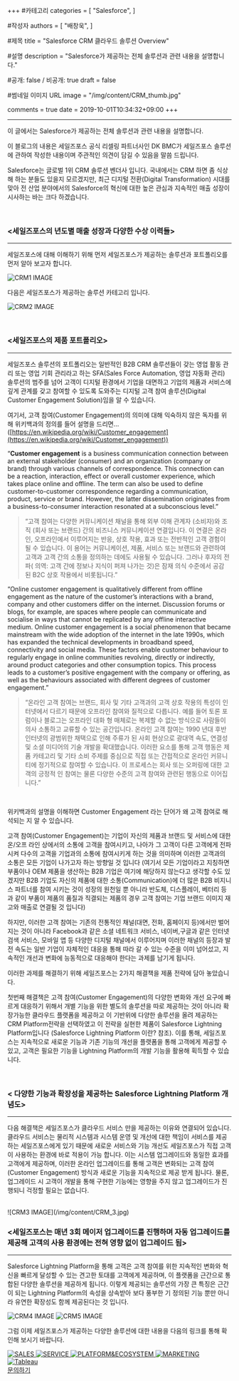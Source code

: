 +++
#카테고리
categories = [
    "Salesforce",
]

#작성자
authors = [
    "배창욱",
]

#제목
title = "Salesforce CRM 클라우드 솔루션 Overview"

#설명
description = "Salesforce가 제공하는 전체 솔루션과 관련 내용을 설명합니다."

#공개: false / 비공개: true
draft = false

#썸네일 이미지 URL
image = "/img/content/CRM_thumb.jpg"

comments = true
date = 2019-10-01T10:34:32+09:00
+++

<!-- 게시글 내용 -->
<hr class="title__hr"/>
이 글에서는 Salesforce가 제공하는 전체 솔루션과 관련 내용을 설명합니다.

이 블로그의 내용은 세일즈포스 공식 리셀링 파트너사인 DK BMC가 세일즈포스 솔루션에 관하여 작성한 내용이며 주관적인 의견이 담길 수 있음을 말씀 드립니다.

Salesforce는  글로벌 1위 CRM 솔루션 벤더사 입니다. 국내에서는  CRM  하면 좀 식상해 하는 분들도 있을지 모르겠지만, 최근 디지털 전환(Digital Transformation) 시대를 맞아 전 산업 분야에서의 Salesforce의 혁신에 대한 높은 관심과 지속적인 매출 성장이 시사하는 바는 크다 하겠습니다.

<br/>

### <세일즈포스의 년도별 매출 성장과 다양한 수상 이력들>
------------------------
세일즈포스에 대해 이해하기 위해 먼저 세일즈포스가 제공하는 솔루션과 포트폴리오를 먼저 알아 보고자 합니다.

![CRM1 IMAGE](/img/content/CRM_1.jpg)

다음은 세일즈포스가 제공하는 솔루션 카테고리 입니다.

![CRM2 IMAGE](/img/content/CRM_2.png)

<br/>

### <세일즈포스의 제품 포트폴리오>
------------------------
세일즈포스 솔루션의 포트폴리오는 일반적인 B2B CRM 솔루션들이 갖는 영업 활동 관리 또는 영업 기회 관리라고 하는 SFA(Sales Force Automation, 영업 자동화 관리) 솔루션의 범주를 넘어 고객이 디지털 환경에서 기업을 대면하고 기업의 제품과 서비스에 깊게 관계를 갖고 참여할 수 있도록 도와주는 디지털 고객 참여 솔루션(Digital Customer Engagement Solution)임을 알 수 있습니다.

여기서, 고객 참여(Customer Engagement)의 의미에 대해 익숙하지 않은 독자를 위해 위키백과의 정의를 들어 설명을 드리면… <br/>
([https://en.wikipedia.org/wiki/Customer_engagement](https://en.wikipedia.org/wiki/Customer_engagement))

“**Customer engagement** is a business communication connection between an external stakeholder (consumer) and an organization (company or brand) through various channels of correspondence. This connection can be a reaction, interaction, effect or overall customer experience, which takes place online and offline. The term can also be used to define customer-to-customer correspondence regarding a communication, product, service or brand. However, the latter dissemination originates from a business-to-consumer interaction resonated at a subconscious level.”

> “고객 참여는 다양한 커뮤니케이션 채널을 통해 외부 이해 관계자 (소비자)와 조직 (회사 또는 브랜드) 간의 비즈니스 커뮤니케이션 연결입니다. 이 연결은 온라인, 오프라인에서 이루어지는 반응, 상호 작용, 효과 또는 전반적인 고객 경험이 될 수 있습니다. 이 용어는 커뮤니케이션, 제품, 서비스 또는 브랜드와 관련하여 고객과 고객 간의 소통을 정의하는 데에도 사용될 수 있습니다. 그러나 후자의 전파( 의역: 고객 간에 정보나 지식이 퍼져 나가는 것)은 잠재 의식 수준에서 공감 된 B2C 상호 작용에서 비롯됩니다.”

“Online customer engagement is qualitatively different from offline engagement as the nature of the customer’s interactions with a brand, company and other customers differ on the internet. Discussion forums or blogs, for example, are spaces where people can communicate and socialise in ways that cannot be replicated by any offline interactive medium. Online customer engagement is a social phenomenon that became mainstream with the wide adoption of the internet in the late 1990s, which has expanded the technical developments in broadband speed, connectivity and social media. These factors enable customer behaviour to regularly engage in online communities revolving, directly or indirectly, around product categories and other consumption topics. This process leads to a customer’s positive engagement with the company or offering, as well as the behaviours associated with different degrees of customer engagement.”

> “온라인 고객 참여는 브랜드, 회사 및 기타 고객과의 고객 상호 작용의 특성이 인터넷에서 다르기 때문에 오프라인 참여와 질적으로 다릅니다. 예를 들어 토론 포럼이나 블로그는 오프라인 대화 형 매체로는 복제할 수 없는 방식으로 사람들이 의사 소통하고 교류할 수 있는 공간입니다. 온라인 고객 참여는 1990 년대 후반 인터넷의 광범위한 채택으로 인해 주류가 된 사회 현상으로 광대역 속도, 연결성 및 소셜 미디어의 기술 개발을 확대했습니다. 이러한 요소를 통해 고객 행동은 제품 카테고리 및 기타 소비 주제를 중심으로 직접 또는 간접적으로 온라인 커뮤니티에 정기적으로 참여할 수 있습니다. 이 프로세스는 회사 또는 오퍼링에 대한 고객의 긍정적 인 참여는 물론 다양한 수준의 고객 참여와 관련된 행동으로 이어집니다.”

<br/>

위키백과의 설명을 이해하면 Customer Engagement 라는 단어가 왜 고객 참여로 해석되는 지 알 수 있습니다. 

고객 참여(Customer Engagement)는 기업이 자신의 제품과 브랜드 및 서비스에 대한 온/오프 라인 상에서의 소통에 고객을 참여시키고, 나아가 그 고객이 다른 고객에게 전파시켜 다수의 고객을 기업과의 소통에 참여시키게 하는 것을 의미하며 이러한 고객과의 소통은 모든 기업이 나가고자 하는 방향일 것 입니다 (여기서 모든 기업이라고 지칭하면 부품이나 OEM  제품을 생산하는 B2B 기업은 여기에 해당하지 않는다고 생각할 수도 있겠지만 B2B 기업도 자신의 제품에 대한 소통(Communication)에 더 많은 B2B 비지니스 파트너를 참여 시키는 것이 성장의 원천일 뿐 아니라 반도체, 디스플레이, 베터리 등과 같이 부품이 제품의 품질과 직결되는 제품의 경우 고객 참여는 기업 브랜드 이미지 재고와 매출로 연결될 것 입니다) 

하지만, 이러한 고객 참여는 기존의 전통적인 채널(대면, 전화, 홈페이지 등)에서만 벌어지는 것이 아니라 Facebook과 같은 소셜 네트워크 서비스,  네이버,구글과 같은  인터넷 검색 서비스, 모바일 앱 등 다양한 디지털 채널에서 이루어지며 이러한 채널의 등장과 발전 속도는 일반 기업이 자체적인 대응을 통해 따라 갈 수 있는 수준을 이미 넘어섰고, 지속적인 개선과 변화에 능동적으로 대응해야 한다는 과제를 남기게 됩니다.

이러한 과제를 해결하기 위해 세일즈포스는 2가지 해결책을 제품 전략에 담아 놓았습니다. 

첫번째 해결책은 고객 참여(Customer Engagement)의 다양한 변화와 개선 요구에 빠르게 대응하기 위해서 개별 기능을 위한 별도의 솔루션을 따로 제공하는 것이 아니라 확장가능한 클라우드 플랫폼을 제공하고 이 기반위에 다양한 솔루션을 올려 제공하는 CRM Platform전략을 선택하였고 이 전략을 실현한 제품이 Salesforce Lightning Platform입니다 (Salesforce Lightning Platform 이란? 참조). 이를 통해, 세일즈포스는 지속적으로 새로운 기능과 기존 기능의 개선을 플랫폼을 통해 고객에게 제공할 수 있고, 고객은 필요한 기능을 Lightning Platform의 개발 기능을 활용해 획득할 수 있습니다.

<br/>


### < 다양한 기능과 확장성을 제공하는 Salesforce Lightning Platform 개념도> 
-----------------------------------
다음 해결책은 세일즈포스가 클라우드 서비스 만을 제공하는 이유와 연결되어 있습니다. 클라우드 서비스는 물리적 시스템과 시스템 운영 및 개선에 대한 책임이 서비스를 제공하는 세일즈포스에게 있기 때문에 새로운 서비스와 기능 개선도 세일즈포스가 직접 고객이 사용하는 환경에 바로 적용이 가능 합니다. 이는 시스템 업그레이드와 동일한 효과를 고객에게 제공하며, 이러한 온라인 업그레이드를 통해 고객은 변화되는 고객 참여(Customer Engagement) 방식과 새로운 기능을 지속적으로 제공 받게 됩니다. 물론, 업그레이드 시 고객이 개발을 통해 구현한 기능에는 영향을 주지 않고 업그레이드가 진행되니 걱정할 필요는 없습니다.

<br/>
![CRM3 IMAGE](/img/content/CRM_3.jpg)

<br/>

### <세일즈포스는 매년 3회 메이저 업그레이드를 진행하며 자동 업그레이드를 제공해 고객의 사용 환경에는 전혀 영향 없이 업그레이드 됨>
------------------------------
Salesforce Lightning Platform을 통해 고객은 고객 참여를 위한 지속적인 변화와 혁신을 빠르게 달성할 수 있는 견고한 토대를 고객에게 제공하며, 이 플랫폼을 근간으로 통합된 다양한 솔루션을 제공하게 됩니다. 이렇게 제공되는 솔루션의 가장 큰 특징은 근간이 되는 Lightning Platform의 속성을 상속받아 보다 풍부한 기 정의된 기능 뿐만 아니라 유연한 확장성도 함께 제공된다는 것 입니다.

![CRM4 IMAGE](/img/content/CRM_4.jpg)
![CRM5 IMAGE](/img/content/CRM_5.jpg)

그럼 이제 세일즈포스가 제공하는 다양한 솔루션에 대한 내용을 다음의 링크를 통해 확인해 보시기 바랍니다.

<nav class="CRM__list">
    <a href="http://biz.dkbmc.com/categories/sales-cloud/" target="_blank">
        <img src="/img/content/CRM_icon1.png" alt="SALES"/>
    </a>
    <a href="http://biz.dkbmc.com/categories/service-cloud/" target="_blank">
        <img src="/img/content/CRM_icon2.png" alt="SERVICE"/>
    </a>
    <a href="http://biz.dkbmc.com/categories/lightning-platform/" target="_blank">
        <img src="/img/content/CRM_icon6.png" alt="PLATFORM&ECOSYSTEM"/>
    </a>
    <a href="http://biz.dkbmc.com/categories/marketing-cloud/">
        <img src="/img/content/CRM_icon3.png" alt="MARKETING"/>
    </a>
    <a href="http://biz.dkbmc.com/categories/tableau/">
        <img src="/img/content/CRM_icon13.png" alt="Tableau"/>
    </a>
    <!-- <a href="javascript:void(0)" class="preparing">
        <img src="/img/content/CRM_icon4.png" alt="COMMERCE"/>
    </a>
    <a href="javascript:void(0)" class="preparing">
        <img src="/img/content/CRM_icon5.png" alt="ENGAGAMENT"/>
    </a>
    <a href="javascript:void(0)" class="preparing">
        <img src="/img/content/CRM_icon7.png" alt="INTEGRATION"/>
    </a>
    <a href="javascript:void(0)" class="preparing">
        <img src="/img/content/CRM_icon8.png" alt="ANALYTICS"/>
    </a>
    <a href="javascript:void(0)" class="preparing">
        <img src="/img/content/CRM_icon9.png" alt="INDUSTRIES"/>
    </a>
    <a href="javascript:void(0)" class="preparing">
        <img src="/img/content/CRM_icon10.png" alt="COMMUNITIES"/>
    </a>
    <a href="javascript:void(0)" class="preparing">
        <img src="/img/content/CRM_icon11.png" alt="COLLABORATION"/>
    </a>
    <a href="javascript:void(0)" class="preparing">
        <img src="/img/content/CRM_icon12.png" alt="ENABLEMENT"/>
    </a>-->
</nav>

<a href="http://www.dkbmc.com/contact.html" class="content-btn__a" target="_blank">
문의하기</a>




